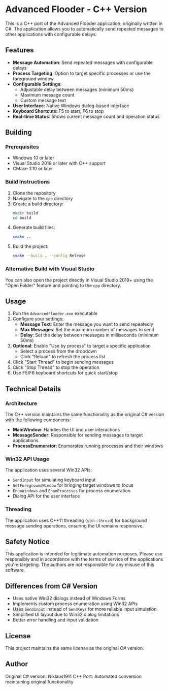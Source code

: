 # Advanced Flooder - C++ Version

This is a C++ port of the Advanced Flooder application, originally written in C#. The application allows you to automatically send repeated messages to other applications with configurable delays.

## Features

- **Message Automation**: Send repeated messages with configurable delays
- **Process Targeting**: Option to target specific processes or use the foreground window
- **Configurable Settings**: 
  - Adjustable delay between messages (minimum 50ms)
  - Maximum message count
  - Custom message text
- **User Interface**: Native Windows dialog-based interface
- **Keyboard Shortcuts**: F5 to start, F6 to stop
- **Real-time Status**: Shows current message count and operation status

## Building

### Prerequisites

- Windows 10 or later
- Visual Studio 2019 or later with C++ support
- CMake 3.10 or later

### Build Instructions

1. Clone the repository
2. Navigate to the `cpp` directory
3. Create a build directory:
   ```bash
   mkdir build
   cd build
   ```
4. Generate build files:
   ```bash
   cmake ..
   ```
5. Build the project:
   ```bash
   cmake --build . --config Release
   ```

### Alternative Build with Visual Studio

You can also open the project directly in Visual Studio 2019+ using the "Open Folder" feature and pointing to the `cpp` directory.

## Usage

1. Run the `AdvancedFlooder.exe` executable
2. Configure your settings:
   - **Message Text**: Enter the message you want to send repeatedly
   - **Max Messages**: Set the maximum number of messages to send
   - **Delay**: Set the delay between messages in milliseconds (minimum 50ms)
3. **Optional**: Enable "Use by process" to target a specific application
   - Select a process from the dropdown
   - Click "Reload" to refresh the process list
4. Click "Start Thread" to begin sending messages
5. Click "Stop Thread" to stop the operation
6. Use F5/F6 keyboard shortcuts for quick start/stop

## Technical Details

### Architecture

The C++ version maintains the same functionality as the original C# version with the following components:

- **MainWindow**: Handles the UI and user interactions
- **MessageSender**: Responsible for sending messages to target applications
- **ProcessEnumerator**: Enumerates running processes and their windows

### Win32 API Usage

The application uses several Win32 APIs:
- `SendInput` for simulating keyboard input
- `SetForegroundWindow` for bringing target windows to focus
- `EnumWindows` and `EnumProcesses` for process enumeration
- Dialog API for the user interface

### Threading

The application uses C++11 threading (`std::thread`) for background message sending operations, ensuring the UI remains responsive.

## Safety Notice

This application is intended for legitimate automation purposes. Please use responsibly and in accordance with the terms of service of the applications you're targeting. The authors are not responsible for any misuse of this software.

## Differences from C# Version

- Uses native Win32 dialogs instead of Windows Forms
- Implements custom process enumeration using Win32 APIs
- Uses `SendInput` instead of `SendKeys` for more reliable input simulation
- Simplified UI layout due to Win32 dialog limitations
- Better error handling and input validation

## License

This project maintains the same license as the original C# version.

## Author

Original C# version: Niklaus1911
C++ Port: Automated conversion maintaining original functionality